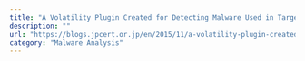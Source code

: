 ```yaml
---
title: "A Volatility Plugin Created for Detecting Malware Used in Targeted Attacks"
description: ""
url: "https://blogs.jpcert.or.jp/en/2015/11/a-volatility-plugin-created-for-detecting-malware-used-in-targeted-attacks.html"
category: "Malware Analysis"
---
```

